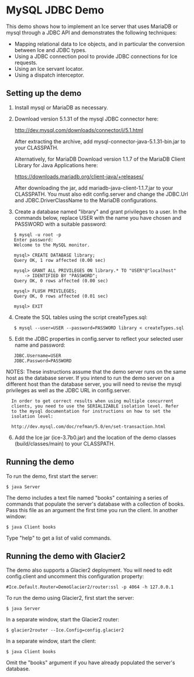 MySQL JDBC Demo
===============

This demo shows how to implement an Ice server that uses MariaDB or mysql
through a JDBC API and demonstrates the following techniques:

 - Mapping relational data to Ice objects, and in particular the
   conversion between Ice and JDBC types.
 - Using a JDBC connection pool to provide JDBC connections for Ice
   requests.
 - Using an Ice servant locator.
 - Using a dispatch interceptor.


Setting up the demo
-------------------

1. Install mysql or MariaDB as necessary.

2. Download version 5.1.31 of the mysql JDBC connector here:

   http://dev.mysql.com/downloads/connector/j/5.1.html

   After extracting the archive, add mysql-connector-java-5.1.31-bin.jar
   to your CLASSPATH.

   Alternatively, for MariaDB Download version 1.1.7 of the MariaDB Client
   Library for Java Applications here:

   https://downloads.mariadb.org/client-java/+releases/

   After downloading the jar, add mariadb-java-client-1.1.7.jar to your
   CLASSPATH. You must also edit config.server and change the JDBC.Url and
   JDBC.DriverClassName to the MariaDB configurations.

3. Create a database named "library" and grant privileges to a user. In
   the commands below, replace USER with the name you have chosen and
   PASSWORD with a suitable password:
```
   $ mysql -u root -p
   Enter password:
   Welcome to the MySQL monitor.

   mysql> CREATE DATABASE library;
   Query OK, 1 row affected (0.00 sec)

   mysql> GRANT ALL PRIVILEGES ON library.* TO "USER"@"localhost"
       -> IDENTIFIED BY "PASSWORD";
   Query OK, 0 rows affected (0.00 sec)

   mysql> FLUSH PRIVILEGES;
   Query OK, 0 rows affected (0.01 sec)

   mysql> EXIT
```
4. Create the SQL tables using the script createTypes.sql:
```
   $ mysql --user=USER --password=PASSWORD library < createTypes.sql
```
5. Edit the JDBC properties in config.server to reflect your selected
   user name and password:
```
   JDBC.Username=USER
   JDBC.Password=PASSWORD
```
NOTES:
      These instructions assume that the demo server runs on the same
      host as the database server. If you intend to run the demo server on
      a different host than the database server, you will need to revise
      the mysql privileges as well as the JDBC URL in config.server.

      In order to get correct results when using multiple concurrent
      clients, you need to use the SERIALIZABLE isolation level. Refer
      to the mysql documentation for instructions on how to set the
      isolation level:

      http://dev.mysql.com/doc/refman/5.0/en/set-transaction.html

6. Add the Ice jar (ice-3.7b0.jar) and the location of the demo classes
   (build/classes/main) to your CLASSPATH.


Running the demo
----------------

To run the demo, first start the server:

    $ java Server

The demo includes a text file named "books" containing a series of
commands that populate the server's database with a collection of
books. Pass this file as an argument the first time you run the
client. In another window:

    $ java Client books

Type "help" to get a list of valid commands.


Running the demo with Glacier2
------------------------------

The demo also supports a Glacier2 deployment. You will need to edit
config.client and uncomment this configuration property:

    #Ice.Default.Router=DemoGlacier2/router:ssl -p 4064 -h 127.0.0.1

To run the demo using Glacier2, first start the server:

    $ java Server

In a separate window, start the Glacier2 router:

    $ glacier2router --Ice.Config=config.glacier2

In a separate window, start the client:

    $ java Client books

Omit the "books" argument if you have already populated the server's
database.
